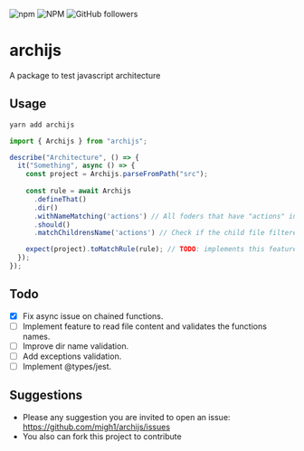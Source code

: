 ![npm](https://img.shields.io/npm/v/archijs)
![NPM](https://img.shields.io/npm/l/archijs)
![GitHub followers](https://img.shields.io/github/followers/migh1?label=%40migh1&style=social)

# archijs

A package to test javascript architecture

## Usage

```bash
yarn add archijs
```

```javascript
import { Archijs } from "archijs";

describe("Architecture", () => {
  it("Something", async () => {
    const project = Archijs.parseFromPath("src");
    
    const rule = await Archijs
      .defineThat()
      .dir()
      .withNameMatching('actions') // All foders that have "actions" in the name
      .should()
      .matchChildrensName('actions') // Check if the child file filtered before has "actions" on its name

    expect(project).toMatchRule(rule); // TODO: implements this feature
  });
});
```

## Todo

- [x] Fix async issue on chained functions.
- [ ] Implement feature to read file content and validates the functions names.
- [ ] Improve dir name validation.
- [ ] Add exceptions validation.
- [ ] Implement @types/jest.

## Suggestions

- Please any suggestion you are invited to open an issue: https://github.com/migh1/archijs/issues
- You also can fork this project to contribute 

